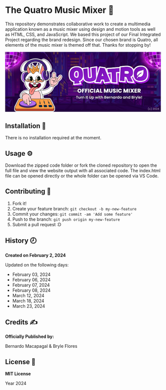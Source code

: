 # The Quatro Music Mixer :orange:
This repository demonstrates collaborative work to create a multimedia application known as a music mixer using design and motion tools as well as HTML, CSS, and JavaScript. We based this project of our Final Integrated Project regarding the brand redesign. Since our chosen brand is Quatro, all elements of the music mixer is themed off that. Thanks for stopping by!

![Music Mixer Readme Photo](/images/readme_photo.jpg)

## Installation :wrench:

There is no installation required at the moment.

## Usage :gear:

Download the zipped code folder or fork the cloned repository to open the full file and view the website output with all associated code. The index.html file can be opened directly or the whole folder can be opened via VS Code.

## Contributing :bookmark:

1. Fork it!
2. Create your feature branch: `git checkout -b my-new-feature`
3. Commit your changes: `git commit -am 'Add some feature'`
4. Push to the branch: `git push origin my-new-feature`
5. Submit a pull request :D

## History :clock8:
**Created on February 2, 2024**

Updated on the following days:
- February 03, 2024
- February 06, 2024
- February 07, 2024
- February 08, 2024
- March 12, 2024
- March 18, 2024
- March 23, 2024

## Credits :writing_hand:
__Officially Published by:__

Bernardo Macapagal & Bryle Flores

## License :page_facing_up:
__MIT License__

Year 2024
